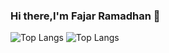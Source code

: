 ### Hi there,I'm Fajar Ramadhan 👋

![Top Langs](https://github-readme-stats.vercel.app/api/top-langs/?username=Fajarr021123&layout=compact)
![Top Langs](https://github-readme-stats.vercel.app/api/top-langs/?username=Fajarr021123&layout=compact)
